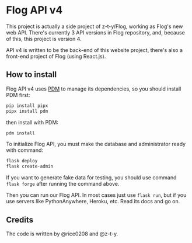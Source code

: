 # Flog API v4

This project is actually a side project of z-t-y/Flog, working as Flog's new web API.
There's currently 3 API versions in Flog repository, and, because of this, this project
is version 4.

API v4 is written to be the back-end of this website project, there's also a front-end
project of Flog (using React.js).

## How to install

Flog API v4 uses [PDM](https://github.com/pdm-project/pdm) to manage its dependencies,
so you should install PDM first:

```powershell
pip install pipx
pipx install pdm
```

then install with PDM:

```powershell
pdm install
```

To initialize Flog API, you must make the database and administrator ready with command:

```powershell
flask deploy
flask create-admin
```

If you want to generate fake data for testing, you should use command `flask forge` after
running the command above.

Then you can run our Flog API. In most cases just use `flask run`, but if you use servers
like PythonAnywhere, Heroku, etc. Read its docs and go on.

## Credits

The code is written by @rice0208 and @z-t-y.
